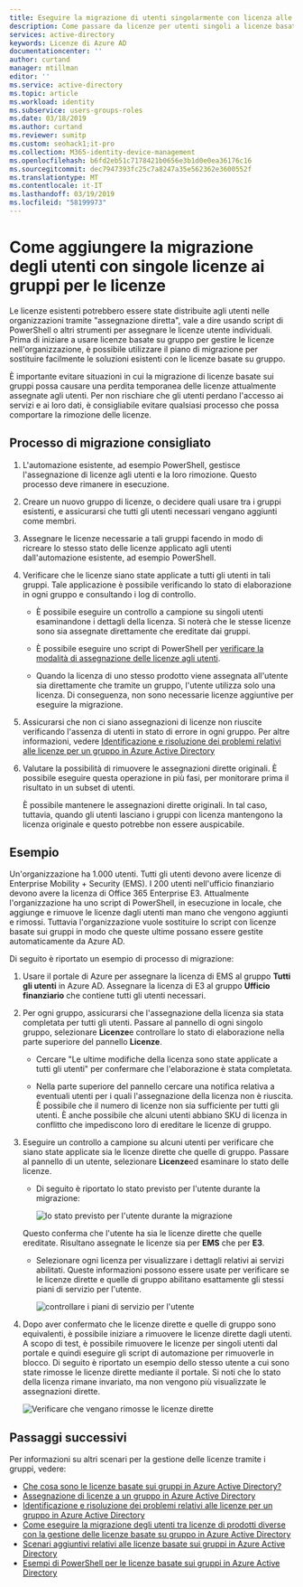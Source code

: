 ```yaml
---
title: Eseguire la migrazione di utenti singolarmente con licenza alle licenze basate su gruppo - Azure Active Directory | Microsoft Docs
description: Come passare da licenze per utenti singoli a licenze basate sui gruppi usando Azure Active Directory
services: active-directory
keywords: Licenze di Azure AD
documentationcenter: ''
author: curtand
manager: mtillman
editor: ''
ms.service: active-directory
ms.topic: article
ms.workload: identity
ms.subservice: users-groups-roles
ms.date: 03/18/2019
ms.author: curtand
ms.reviewer: sumitp
ms.custom: seohack1;it-pro
ms.collection: M365-identity-device-management
ms.openlocfilehash: b6fd2eb51c7178421b0656e3b1d0e0ea36176c16
ms.sourcegitcommit: dec7947393fc25c7a8247a35e562362e3600552f
ms.translationtype: MT
ms.contentlocale: it-IT
ms.lasthandoff: 03/19/2019
ms.locfileid: "58199973"
---
```

# <a name="how-to-add-migrate-users-with-individual-licenses-to-groups-for-licensing"></a>Come aggiungere la migrazione degli utenti con singole licenze ai gruppi per le licenze

Le licenze esistenti potrebbero essere state distribuite agli utenti nelle organizzazioni tramite "assegnazione diretta", vale a dire usando script di PowerShell o altri strumenti per assegnare le licenze utente individuali. Prima di iniziare a usare licenze basate su gruppo per gestire le licenze nell'organizzazione, è possibile utilizzare il piano di migrazione per sostituire facilmente le soluzioni esistenti con le licenze basate su gruppo.

È importante evitare situazioni in cui la migrazione di licenze basate sui gruppi possa causare una perdita temporanea delle licenze attualmente assegnate agli utenti. Per non rischiare che gli utenti perdano l'accesso ai servizi e ai loro dati, è consigliabile evitare qualsiasi processo che possa comportare la rimozione delle licenze.

## <a name="recommended-migration-process"></a>Processo di migrazione consigliato

1. L'automazione esistente, ad esempio PowerShell, gestisce l'assegnazione di licenze agli utenti e la loro rimozione. Questo processo deve rimanere in esecuzione.

2. Creare un nuovo gruppo di licenze, o decidere quali usare tra i gruppi esistenti, e assicurarsi che tutti gli utenti necessari vengano aggiunti come membri.

3. Assegnare le licenze necessarie a tali gruppi facendo in modo di ricreare lo stesso stato delle licenze applicato agli utenti dall'automazione esistente, ad esempio PowerShell.

4. Verificare che le licenze siano state applicate a tutti gli utenti in tali gruppi. Tale applicazione è possibile verificando lo stato di elaborazione in ogni gruppo e consultando i log di controllo.

   - È possibile eseguire un controllo a campione su singoli utenti esaminandone i dettagli della licenza. Si noterà che le stesse licenze sono sia assegnate direttamente che ereditate dai gruppi.

   - È possibile eseguire uno script di PowerShell per [verificare la modalità di assegnazione delle licenze agli utenti](licensing-group-advanced.md#use-powershell-to-see-who-has-inherited-and-direct-licenses).

   - Quando la licenza di uno stesso prodotto viene assegnata all'utente sia direttamente che tramite un gruppo, l'utente utilizza solo una licenza. Di conseguenza, non sono necessarie licenze aggiuntive per eseguire la migrazione.

5. Assicurarsi che non ci siano assegnazioni di licenze non riuscite verificando l'assenza di utenti in stato di errore in ogni gruppo. Per altre informazioni, vedere [Identificazione e risoluzione dei problemi relativi alle licenze per un gruppo in Azure Active Directory](licensing-groups-resolve-problems.md)

6. Valutare la possibilità di rimuovere le assegnazioni dirette originali. È possibile eseguire questa operazione in più fasi, per monitorare prima il risultato in un subset di utenti.

   È possibile mantenere le assegnazioni dirette originali. In tal caso, tuttavia, quando gli utenti lasciano i gruppi con licenza mantengono la licenza originale e questo potrebbe non essere auspicabile.

## <a name="an-example"></a>Esempio

Un'organizzazione ha 1.000 utenti. Tutti gli utenti devono avere licenze di Enterprise Mobility + Security (EMS). I 200 utenti nell'ufficio finanziario devono avere la licenza di Office 365 Enterprise E3. Attualmente l'organizzazione ha uno script di PowerShell, in esecuzione in locale, che aggiunge e rimuove le licenze dagli utenti man mano che vengono aggiunti e rimossi. Tuttavia l'organizzazione vuole sostituire lo script con licenze basate sui gruppi in modo che queste ultime possano essere gestite automaticamente da Azure AD.

Di seguito è riportato un esempio di processo di migrazione:

1. Usare il portale di Azure per assegnare la licenza di EMS al gruppo **Tutti gli utenti** in Azure AD. Assegnare la licenza di E3 al gruppo **Ufficio finanziario** che contiene tutti gli utenti necessari.

2. Per ogni gruppo, assicurarsi che l'assegnazione della licenza sia stata completata per tutti gli utenti. Passare al pannello di ogni singolo gruppo, selezionare **Licenze**e controllare lo stato di elaborazione nella parte superiore del pannello **Licenze**.

   - Cercare "Le ultime modifiche della licenza sono state applicate a tutti gli utenti" per confermare che l'elaborazione è stata completata.

   - Nella parte superiore del pannello cercare una notifica relativa a eventuali utenti per i quali l'assegnazione della licenza non è riuscita. È possibile che il numero di licenze non sia sufficiente per tutti gli utenti. È anche possibile che alcuni utenti abbiano SKU di licenza in conflitto che impediscono loro di ereditare le licenze di gruppo.

3. Eseguire un controllo a campione su alcuni utenti per verificare che siano state applicate sia le licenze dirette che quelle di gruppo. Passare al pannello di un utente, selezionare **Licenze**ed esaminare lo stato delle licenze.

   - Di seguito è riportato lo stato previsto per l'utente durante la migrazione:

      ![lo stato previsto per l'utente durante la migrazione](./media/licensing-groups-migrate-users/expected-user-state.png)

   Questo conferma che l'utente ha sia le licenze dirette che quelle ereditate. Risultano assegnate le licenze sia per **EMS** che per **E3**.

   - Selezionare ogni licenza per visualizzare i dettagli relativi ai servizi abilitati. Queste informazioni possono essere usate per verificare se le licenze dirette e quelle di gruppo abilitano esattamente gli stessi piani di servizio per l'utente.

      ![controllare i piani di servizio per l'utente](./media/licensing-groups-migrate-users/check-service-plans.png)

4. Dopo aver confermato che le licenze dirette e quelle di gruppo sono equivalenti, è possibile iniziare a rimuovere le licenze dirette dagli utenti. A scopo di test, è possibile rimuovere le licenze per singoli utenti dal portale e quindi eseguire gli script di automazione per rimuoverle in blocco. Di seguito è riportato un esempio dello stesso utente a cui sono state rimosse le licenze dirette mediante il portale. Si noti che lo stato della licenza rimane invariato, ma non vengono più visualizzate le assegnazioni dirette.

   ![Verificare che vengano rimosse le licenze dirette](./media/licensing-groups-migrate-users/direct-licenses-removed.png)

## <a name="next-steps"></a>Passaggi successivi

Per informazioni su altri scenari per la gestione delle licenze tramite i gruppi, vedere:

* [Che cosa sono le licenze basate sui gruppi in Azure Active Directory?](../fundamentals/active-directory-licensing-whatis-azure-portal.md)
* [Assegnazione di licenze a un gruppo in Azure Active Directory](licensing-groups-assign.md)
* [Identificazione e risoluzione dei problemi relativi alle licenze per un gruppo in Azure Active Directory](licensing-groups-resolve-problems.md)
* [Come eseguire la migrazione degli utenti tra licenze di prodotti diverse con la gestione delle licenze basate su gruppo in Azure Active Directory](licensing-groups-change-licenses.md)
* [Scenari aggiuntivi relativi alle licenze basate sui gruppi in Azure Active Directory](licensing-group-advanced.md)
* [Esempi di PowerShell per le licenze basate sui gruppi in Azure Active Directory](licensing-ps-examples.md)
